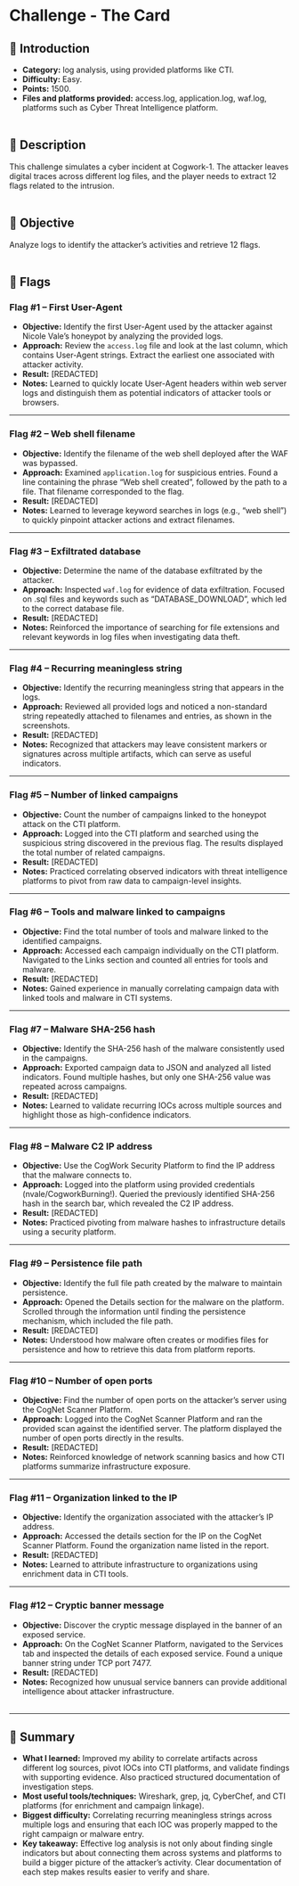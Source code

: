# Challenge - The Card

## 📌 Introduction

- **Category:** log analysis, using provided platforms like CTI.
- **Difficulty:** Easy.
- **Points:** 1500.
- **Files and platforms provided:** access.log, application.log, waf.log, platforms such as Cyber Threat Intelligence platform.<br><br>

## 📝 Description

This challenge simulates a cyber incident at Cogwork-1. The attacker leaves digital traces across different log files, and the player needs to extract 12 flags related to the intrusion.<br><br>

## 🎯 Objective

Analyze logs to identify the attacker’s activities and retrieve 12 flags.<br><br>

## 🚩 Flags

### Flag #1 – First User-Agent

- **Objective:** Identify the first User-Agent used by the attacker against Nicole Vale’s honeypot by analyzing the provided logs.
- **Approach:** Review the `access.log` file and look at the last column, which contains User-Agent strings. Extract the earliest one associated with attacker activity.
- **Result:** [REDACTED]
- **Notes:** Learned to quickly locate User-Agent headers within web server logs and distinguish them as potential indicators of attacker tools or browsers.

---

### Flag #2 – Web shell filename

- **Objective:** Identify the filename of the web shell deployed after the WAF was bypassed.
- **Approach:** Examined `application.log` for suspicious entries. Found a line containing the phrase “Web shell created”, followed by the path to a file. That filename corresponded to the flag.
- **Result:** [REDACTED]
- **Notes:** Learned to leverage keyword searches in logs (e.g., “web shell”) to quickly pinpoint attacker actions and extract filenames.

---

### Flag #3 – Exfiltrated database

- **Objective:** Determine the name of the database exfiltrated by the attacker.
- **Approach:** Inspected `waf.log` for evidence of data exfiltration. Focused on .sql files and keywords such as “DATABASE_DOWNLOAD”, which led to the correct database file.
- **Result:** [REDACTED]
- **Notes:** Reinforced the importance of searching for file extensions and relevant keywords in log files when investigating data theft.

---

### Flag #4 – Recurring meaningless string

- **Objective:** Identify the recurring meaningless string that appears in the logs.
- **Approach:** Reviewed all provided logs and noticed a non-standard string repeatedly attached to filenames and entries, as shown in the screenshots.
- **Result:** [REDACTED]
- **Notes:** Recognized that attackers may leave consistent markers or signatures across multiple artifacts, which can serve as useful indicators.

---

### Flag #5 – Number of linked campaigns

- **Objective:** Count the number of campaigns linked to the honeypot attack on the CTI platform.
- **Approach:** Logged into the CTI platform and searched using the suspicious string discovered in the previous flag. The results displayed the total number of related campaigns.
- **Result:** [REDACTED]
- **Notes:** Practiced correlating observed indicators with threat intelligence platforms to pivot from raw data to campaign-level insights.

---

### Flag #6 – Tools and malware linked to campaigns

- **Objective:** Find the total number of tools and malware linked to the identified campaigns.
- **Approach:** Accessed each campaign individually on the CTI platform. Navigated to the Links section and counted all entries for tools and malware.
- **Result:** [REDACTED]
- **Notes:** Gained experience in manually correlating campaign data with linked tools and malware in CTI systems.

---

### Flag #7 – Malware SHA-256 hash

- **Objective:** Identify the SHA-256 hash of the malware consistently used in the campaigns.
- **Approach:** Exported campaign data to JSON and analyzed all listed indicators. Found multiple hashes, but only one SHA-256 value was repeated across campaigns.
- **Result:** [REDACTED]
- **Notes:** Learned to validate recurring IOCs across multiple sources and highlight those as high-confidence indicators.

---

### Flag #8 – Malware C2 IP address

- **Objective:** Use the CogWork Security Platform to find the IP address that the malware connects to.
- **Approach:** Logged into the platform using provided credentials (nvale/CogworkBurning!). Queried the previously identified SHA-256 hash in the search bar, which revealed the C2 IP address.
- **Result:** [REDACTED]
- **Notes:** Practiced pivoting from malware hashes to infrastructure details using a security platform.

---

### Flag #9 – Persistence file path

- **Objective:** Identify the full file path created by the malware to maintain persistence.
- **Approach:** Opened the Details section for the malware on the platform. Scrolled through the information until finding the persistence mechanism, which included the file path.
- **Result:** [REDACTED]
- **Notes:** Understood how malware often creates or modifies files for persistence and how to retrieve this data from platform reports.

---

### Flag #10 – Number of open ports

- **Objective:** Find the number of open ports on the attacker’s server using the CogNet Scanner Platform.
- **Approach:** Logged into the CogNet Scanner Platform and ran the provided scan against the identified server. The platform displayed the number of open ports directly in the results.
- **Result:** [REDACTED]
- **Notes:** Reinforced knowledge of network scanning basics and how CTI platforms summarize infrastructure exposure.

---

### Flag #11 – Organization linked to the IP

- **Objective:** Identify the organization associated with the attacker’s IP address.
- **Approach:** Accessed the details section for the IP on the CogNet Scanner Platform. Found the organization name listed in the report.
- **Result:** [REDACTED]
- **Notes:** Learned to attribute infrastructure to organizations using enrichment data in CTI tools.

---

### Flag #12 – Cryptic banner message

- **Objective:** Discover the cryptic message displayed in the banner of an exposed service.
- **Approach:** On the CogNet Scanner Platform, navigated to the Services tab and inspected the details of each exposed service. Found a unique banner string under TCP port 7477.
- **Result:** [REDACTED]
- **Notes:** Recognized how unusual service banners can provide additional intelligence about attacker infrastructure.<br><br>

---

## 📶 Summary

- **What I learned:** Improved my ability to correlate artifacts across different log sources, pivot IOCs into CTI platforms, and validate findings with supporting evidence. Also practiced structured documentation of investigation steps.  
- **Most useful tools/techniques:** Wireshark, grep, jq, CyberChef, and CTI platforms (for enrichment and campaign linkage).  
- **Biggest difficulty:** Correlating recurring meaningless strings across multiple logs and ensuring that each IOC was properly mapped to the right campaign or malware entry.  
- **Key takeaway:** Effective log analysis is not only about finding single indicators but about connecting them across systems and platforms to build a bigger picture of the attacker’s activity. Clear documentation of each step makes results easier to verify and share.  
